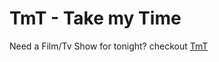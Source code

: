 # TmT - Take my Time

Need a Film/Tv Show for tonight? checkout <a href="https://mkshid.gitlab.io/tmt/" target="_blank">TmT</a>
